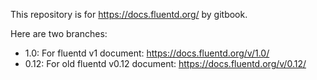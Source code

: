 This repository is for https://docs.fluentd.org/ by gitbook.

Here are two branches:

- 1.0: For fluentd v1 document: https://docs.fluentd.org/v/1.0/
- 0.12: For old fluentd v0.12 document: https://docs.fluentd.org/v/0.12/
